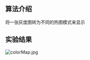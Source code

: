 ## 算法介绍
将一张灰度图转为不同的热图模式来显示  
## 实验结果
![colorMap.jpg](https://github.com/zhangqizky/cv-with-nlp/blob/master/img/colorMap.jpg)
